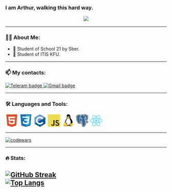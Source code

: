 ### I am Arthur, walking this hard way.

<div id="header" align="center">
<img src="https://media.giphy.com/media/v1.Y2lkPTc5MGI3NjExZzVybWgwanFtaHloeGJreHVnZWthbm95Z3pybHFxdHhoZGdvcTBkMyZlcD12MV9pbnRlcm5hbF9naWZfYnlfaWQmY3Q9Zw/nzCDqg3pNqg7K/giphy.gif" width="600"/>
</div>

---
### 👨‍💻 About Me:
- 📗 Student of School 21 by Sber.
- 🏫 Student of ITIS KFU.

---
### 📫 My contacts: 
<div id="badges" align="left">
  <a href="https://t.me/Ronlnn">
  <img src="https://img.shields.io/badge/Telegram-blue?style=for-the-badge&logo=Telegram&logoColor=white" alt="Teleram badge"/>
  </a>
  <a href="mailto:artking01kg@gmail.com">
    <img src="https://img.shields.io/badge/Gmail-orange?style=for-the-badge&logo=Gmail&logoColor=white" alt="Gmail badge"/>
  </a>
</div>

---
### 🛠️ Languages and Tools:
<div>
  <img src="https://github.com/devicons/devicon/blob/master/icons/html5/html5-plain.svg" alt="HTML" width="40" height="40"/>
  <img src="https://github.com/devicons/devicon/blob/master/icons/css3/css3-original.svg" alt="CSS" width="40" height="40"/>
  <img src="https://github.com/devicons/devicon/blob/master/icons/c/c-original.svg" alt="C" width="40" height="40"/>
  <img src="https://github.com/devicons/devicon/blob/master/icons/javascript/javascript-original.svg" alt="JavaScript" width="40" height="40"/>
  <img src="https://github.com/devicons/devicon/blob/master/icons/linux/linux-original.svg" alt="Linux" width="40" height="40"/>
  <img src="https://github.com/devicons/devicon/blob/master/icons/postgresql/postgresql-original.svg" alt="Postgress" width="40" height="40"/>
  <img src="https://github.com/devicons/devicon/blob/master/icons/react/react-original.svg" alt="React" width="40" height="40"/>
</div>

---
[![codewars](https://www.codewars.com/users/Artur-jk/badges/large)](https://www.codewars.com/users/Artur-jk)

---
### 🔥 Stats:
[![GitHub Streak](http://github-readme-streak-stats.herokuapp.com?user=Ronlnn&theme=material-palenight&background=000000)](https://git.io/streak-stats)
<br>
[![Top Langs](https://github-readme-stats.vercel.app/api/top-langs/?username=Ronlnn&layout=compact&theme=material-palenight)](https://github.com/anuraghazra/github-readme-stats)
---
